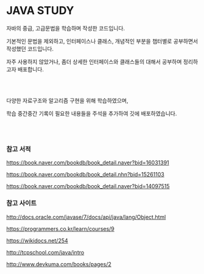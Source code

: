 # JAVA STUDY

자바의 중급, 고급문법을 학습하며 작성한 코드입니다.

기본적인 문법을 제외하고, 인터페이스나 클래스, 개념적인 부분을 챕터별로 공부하면서 작성했던 코드입니다.

자주 사용하지 않았거나, 좀더 상세한 인터페이스와 클래스들의 대해서 공부하며 정리하고자 배포합니다.

</br></br>


다양한 자료구조와 알고리즘 구현을 위해 학습하였으며, 

학습 중간중간 기록이 필요한 내용들을 주석을 추가하여 깃에 배포하였습니다.

</br></br>


### 참고 서적

https://book.naver.com/bookdb/book_detail.naver?bid=16031391

https://book.naver.com/bookdb/book_detail.nhn?bid=15261103

https://book.naver.com/bookdb/book_detail.naver?bid=14097515



### 참고 사이트

http://docs.oracle.com/javase/7/docs/api/java/lang/Object.html

https://programmers.co.kr/learn/courses/9

https://wikidocs.net/254

http://tcpschool.com/java/intro

http://www.devkuma.com/books/pages/2
